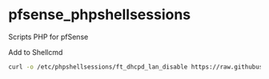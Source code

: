 # pfsense_phpshellsessions
Scripts PHP for pfSense

Add to Shellcmd

```bash
curl -o /etc/phpshellsessions/ft_dhcpd_lan_disable https://raw.githubusercontent.com/Futur-Tech/futur-tech-pfsense-phpshellsessions/main/ft_dhcpd_lan_disable ; curl -o /etc/phpshellsessions/ft_dhcpd_lan_enable https://raw.githubusercontent.com/Futur-Tech/futur-tech-pfsense-phpshellsessions/main/ft_dhcpd_lan_enable
```
